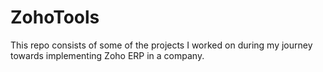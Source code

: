 # ZohoTools
This repo consists of some of the projects I worked on during my journey towards implementing Zoho ERP in a company. 
